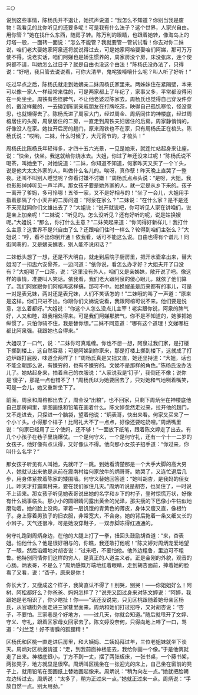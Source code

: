     三〇 

   说到这些事情，陈杨氏并不退让，她抗声说道：“我怎么不知道？你别当我是废物！我看见的比你听见的还要多呢！可是我有什么法子？这个世界，人家兴自由。用你管？”她在找什么东西，随房子转。陈万利的眼睛，也跟着她转，像海岛上的灯塔一般，一面转一面说：“怎么不能管？我就要管一管试试看！你去对你二妹说，咱们老大娶她家阿泉还将就说得过去，可是她家阿榕要娶咱们阿娣，那可万万使不得。说老实话，咱们阿娣也是娇生惯养的，周家房没个房，床没张床，连个使妈都不请，叫她怎么过日子？就是自由也没这个由法！”陈杨氏没办法了，只得说：“好吧，我只管去说说看，可你大清早，鬼咤狼嚎嚷什么呢？叫人听了好听！”

   吃过早点之后，陈杨氏就走到她嫡亲二妹周杨氏家里来。两姊妹住在紧隔壁，本来可以像一家人一样经常来往的，可是两家都上了年纪了，家事又多，平常都没得闲在一处坐坐。周铁有些怪脾气，不让他老婆过陈家去。周杨氏也觉得自己穿没件穿的，戴没样戴的，一去碰到陈家亲戚朋友在打牌吃茶，映得自己孤饥寒伧，怪没意思，也就懒得去了。陈杨氏进了周家大门，经过周金、周炳同住的神楼底，经过周榕居住的头房，周泉居住的二房，一直走到周铁夫妇居住的后房。周家静悄悄的，好像没人在家。她拉开后房的趟门，原来周铁也不在家，只有周杨氏正在梳头。陈杨氏说：“哎哟，二妹，什么时候了，大元宵节的，才梳头！”

   周杨氏比陈杨氏年轻得多，才四十五六光景，一见是她来，就连忙站起身来让座，说：“快坐，快坐。我这就给你烧水去。大姐，你过了年还没来过呢！”陈杨氏说不喝茶，叫她坐下，对她说道：“二妹，你知道不知道，何家昨天又买了一个丫头，说是他大太太外家的人，叫做什么名儿的。唉呀，真作孽！昨天晚上直哭了一整夜。还叫不叫别人睡觉呢？你看讨嫌不讨嫌！”周杨氏点点头说：“是呀，大姐。我也影影绰绰听见一声半声。那女孩子要是她外家的人，就一定是从乡下来的。孩子一离开了爹妈，多可怜哪！五爷一家，又不是好相与的！”坐了一会儿，大姐用手指着那隔了个小天井的二房问道：“阿泉在家么？”二妹说：“在什么家？是不是还不天亮就同你们文雄出去了？”大姐说：“说开就说吧，你可听见人家在讲咱们，说是亲上加亲呢！”二妹说：“听见的。怎么没听见？还有好听的呢，说是姑换嫂呢。”大姐说：“那么，你打什么主意？”二妹笑起来道：“你问得好新样儿！我打什么主意？这世界不是兴自由了么？还跟咱们往时一样么？轮得到咱们主张么？”大姐说：“哼，看不出你倒开通！依我看，话可不能这么说。自由也得有个谱儿！同街同巷的，又是嫡亲姨表，别人能不说闲话？”

   二妹低头想了一想，还是不大明白，就走到后院子厨房里，把开水壶拿出来，替大姐沏了一扣盅六安骨茶，一边问道：“依你说，看怎么办才好？大姐夫开了口没有？”大姐喝了一口茶，说：“这里没有外人，咱们又是亲姊妹，敞开说了吧。像这样的事情，准要叫人笑话。依我看，我们老大跟阿泉的傻心眼儿，就依了他们算了。我们阿娣跟你们阿榕再这样搞，那可不中。姑换嫂虽是历来都有的事儿，可是一对是表兄妹，两对还是表兄妹，人们不笑话怎的！”二妹哦的叫了一声道：“原来是这样。你们只进不出。你跟你们文娣说说看，我跟阿榕可说不来。他们要是悦意，怎么着都好。”大姐说：“你这个人怎么没点儿主宰！老实跟你说，阿泉的脾气好，人又和睦，跟我相处得来。可是我们阿娣那脾气，你不是不知道的，她爹把她纵惯了，只怕你骑不住，我是替你想。”二妹不同意道：“哪有这个道理！文娣哪桩都比阿泉强。我跟她也合得来。”

   大姐叹了一口气，说：“二妹你可真难缠。你也不想一想，阿泉过我们家，是打楼下挪到楼上，这自然容易；可是阿娣到你家来，那是打楼上挪到楼下，这就成了打边炉跟打屁股，味道全两样了！”周杨氏真是又拙又直，她还坚持道：“大姐，话也不能全朝那么说，有嫌穷的，也有不嫌穷的。文娣不是那样的角色。”陈杨氏没办法儿了。她站起身来，拍着自己的衣服说：“人家说我是‘钉子’，我倒还不像；说你是‘傻子’，那是一点也错不了！”周杨氏以为她要回去了，只对她和气地咧着嘴笑，可是一会儿，她又重新坐下了。

   前面，周泉和周榕都出去了，周金没“出粮”，也不回家，只剩下周炳坐在神楼底他自己那房间里，拿图画纸和铅笔在画着什么。陈文婷忽然走过来，拉开他的趟门，又不走进去，只探进一个脑袋，望着他说：“炳表哥，快出来看。何家又买来了一个小丫头。小得那个样子！比阿礼大不了一点点，好像还要吃奶哩。”周炳嘴里说：“何家已经用了三个使妈，还不够！”一面放下纸笔，跟着陈文婷走了出去。有几个小孩子在巷子里烧爆仗。一个是何守义，一个是何守礼，还有一个十一二岁的女孩子，他好像有点认得，又好像认不得。他向那小女孩子招手道：“你过来，你叫什么名字？”

   那女孩子听见有人叫她，先就吓了一跳。到她看清楚那是一个大手大脚的高大男人，她就认出来他是从前在震南村给何家放牛的炳哥哥。她哭了，又连忙退后几步，用身体紧挨着陈家的矮围墙。何守义替她回答道：“她叫胡杏，是我妈的侄女儿。昨天才打震南村来，要在我们家住几天。”周炳听说是胡杏，也呆住了，一时说不上话来。那女孩子听见她表哥说出她的名字和乡下的村子，登时惊慌万状，好像有什么祸事临头。那小小的圆眼睛闪露出黄金的光泽，那尖瘦的下巴像小牛牯似地磨动着。她的脸上没肉，罩着一层饥饿的青黄色的薄皮，身体又瘦又直，像根竹子。身上穿着男孩子的旧衣服，非常宽大，不合身。她的背后拖着一条又细又长的小辫子。天气还很冷，可是她没穿鞋子，一双赤脚冻得红通通的。

   何守礼跑到周炳身边，在他的大腿上打了一拳，扭回头鼓励胡杏道：“来，杏表姐。怕他什么？他是很好相与的，你瞧，我还敢打他呢！”陈文婷对周炳宠爱地望了一眼，然后谄媚地对胡杏说：“过来吧，不要怕他。他外边粗鲁，里边可不粗鲁。他特别同情你们这样的穷人，是真正的人道主义者。正是金刚的外貌，观音的心肠。炳表哥，不是么？”周炳感慨万端地红着眼睛，走到胡杏面前，捧着她的脸看了又看，说：“杏子，原来是你！

   你长大了，又瘦成这个样子，我简直认不得了！别哭，别哭！——你姐姐好么！阿树、阿松都好么？你爸爸、妈妈怎样了？”说完又回过身来对陈文婷说：“阿婷，我跟她是老相识了，你少瞎扯！你——”话还没说完，只见区桃跟随着她母亲区杨氏，从官塘街外面走进三家巷里面来。周炳和她们打过招呼，又对胡杏说：“杏子，不要怕。三家巷是个好地方，——过几天，你就会知道。”随后就甩开了文婷、守义、守礼，跟着区家母女回家去了。陈文婷没奈何，只得向地上啐了一口，骂道：“刘兰芝！好不害臊的狐狸精！”

   区杨氏和区桃一直走进后房里，和大姨妈、二姨妈拜过年，三位老姐妹就坐下谈天。周炳对区桃邀请道：“走，到我前面神楼底去，我给你画一个像。”于是他俩就走了出来。神楼底很小，丁方不到一丈，摆了两张板床，一张书桌，一个藤书架，两张凳子，地方就显是很窄。周炳叫区桃坐在一张迎光的床上，自己坐在窗前的凳子上，就用铅笔在图画纸上替她画起像来。周炳说：“稍为向左一点。”她就把脸朝左边转过去。周炳说：“太多了，稍为正过来一点。”她就正过来一点。周炳说：“手放自然一点。别太用劲。”

